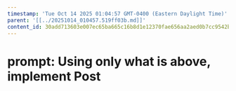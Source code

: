 ```yaml
---
timestamp: 'Tue Oct 14 2025 01:04:57 GMT-0400 (Eastern Daylight Time)'
parent: '[[../20251014_010457.519ff03b.md]]'
content_id: 30add713603e007ec65ba665c16b8d1e12370fae656aa2aed0b7cc9542b80947
---
```


# prompt: Using only what is above, implement Post
